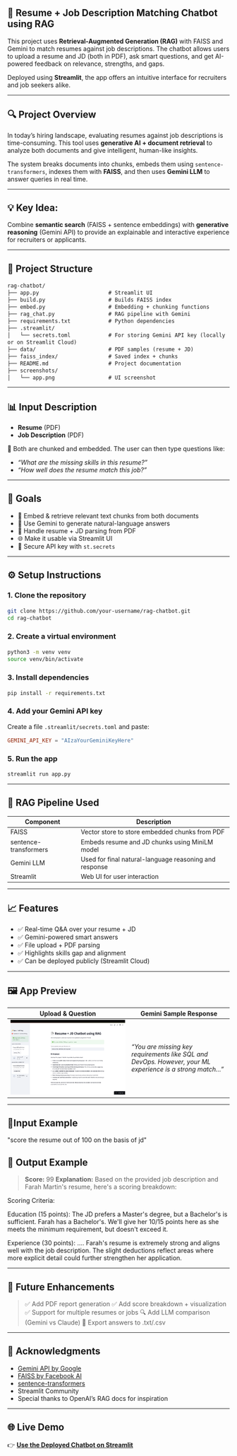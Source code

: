 ## 📄 Resume + Job Description Matching Chatbot using RAG

This project uses **Retrieval-Augmented Generation (RAG)** with FAISS and Gemini to match resumes against job descriptions. The chatbot allows users to upload a resume and JD (both in PDF), ask smart questions, and get AI-powered feedback on relevance, strengths, and gaps.

Deployed using **Streamlit**, the app offers an intuitive interface for recruiters and job seekers alike.

---

## 🔍 Project Overview

In today’s hiring landscape, evaluating resumes against job descriptions is time-consuming. This tool uses **generative AI + document retrieval** to analyze both documents and give intelligent, human-like insights.

The system breaks documents into chunks, embeds them using `sentence-transformers`, indexes them with **FAISS**, and then uses **Gemini LLM** to answer queries in real time.

---

## 💡 Key Idea:

Combine **semantic search** (FAISS + sentence embeddings) with **generative reasoning** (Gemini API) to provide an explainable and interactive experience for recruiters or applicants.

---

## 📁 Project Structure

```
rag-chatbot/
├── app.py                      # Streamlit UI
├── build.py                    # Builds FAISS index
├── embed.py                    # Embedding + chunking functions
├── rag_chat.py                 # RAG pipeline with Gemini
├── requirements.txt            # Python dependencies
├── .streamlit/
│   └── secrets.toml            # For storing Gemini API key (locally or on Streamlit Cloud)
├── data/                       # PDF samples (resume + JD)
├── faiss_index/                # Saved index + chunks
├── README.md                   # Project documentation
├── screenshots/
│   └── app.png                 # UI screenshot
```

---

## 📊 Input Description

* **Resume** (PDF)
* **Job Description** (PDF)

🔄 Both are chunked and embedded. The user can then type questions like:

* *“What are the missing skills in this resume?”*
* *“How well does the resume match this job?”*

---

## 🎯 Goals

* 🧠 Embed & retrieve relevant text chunks from both documents
* 💬 Use Gemini to generate natural-language answers
* 📂 Handle resume + JD parsing from PDF
* 🌐 Make it usable via Streamlit UI
* 🔐 Secure API key with `st.secrets`

---

## ⚙️ Setup Instructions

### 1. Clone the repository

```bash
git clone https://github.com/your-username/rag-chatbot.git
cd rag-chatbot
```

### 2. Create a virtual environment

```bash
python3 -m venv venv
source venv/bin/activate
```

### 3. Install dependencies

```bash
pip install -r requirements.txt
```

### 4. Add your Gemini API key

Create a file `.streamlit/secrets.toml` and paste:

```toml
GEMINI_API_KEY = "AIzaYourGeminiKeyHere"
```

### 5. Run the app

```bash
streamlit run app.py
```

---

## 🧠 RAG Pipeline Used

| Component             | Description                                            |
| --------------------- | ------------------------------------------------------ |
| FAISS                 | Vector store to store embedded chunks from PDF         |
| sentence-transformers | Embeds resume and JD chunks using MiniLM model         |
| Gemini LLM            | Used for final natural-language reasoning and response |
| Streamlit             | Web UI for user interaction                            |

---

## 📈 Features

* ✅ Real-time Q\&A over your resume + JD
* ✅ Gemini-powered smart answers
* ✅ File upload + PDF parsing
* ✅ Highlights skills gap and alignment
* ✅ Can be deployed publicly (Streamlit Cloud)

---

## 🖼️ App Preview

| Upload & Question                      | Gemini Sample Response                                                                                          |
| -------------------------------------- | -------------------------------------------------------------------------------------------------------- |
| ![App Screenshot](screenshots/app.png) | *“You are missing key requirements like SQL and DevOps. However, your ML experience is a strong match…”* |

---
## 📝Input Example
"score the resume out of 100 on the basis of jd"

## 📝 Output Example

> **Score:** 99
> **Explanation:**
>Based on the provided job description and Farah Martin's resume, here's a scoring breakdown:

Scoring Criteria:

Education (15 points): The JD prefers a Master's degree, but a Bachelor's is sufficient. Farah has a Bachelor's. We'll give her 10/15 points here as she meets the minimum requirement, but doesn't exceed it.

Experience (30 points): .... 
Farah's resume is extremely strong and aligns well with the job description. The slight deductions reflect areas where more explicit detail could further strengthen her application.

---

## 🚀 Future Enhancements

> ✅ Add PDF report generation
> ✅ Add score breakdown + visualization
> ✅ Support for multiple resumes or jobs
> 🔍 Add LLM comparison (Gemini vs Claude)
> 📁 Export answers to .txt/.csv

---

## 🙌 Acknowledgments

* [Gemini API by Google](https://makersuite.google.com/)
* [FAISS by Facebook AI](https://github.com/facebookresearch/faiss)
* [sentence-transformers](https://www.sbert.net/)
* Streamlit Community
* Special thanks to OpenAI’s RAG docs for inspiration

---

## 🌐 Live Demo

👉 **[Use the Deployed Chatbot on Streamlit](https://rag-chatbot-srishti.streamlit.app/)**


